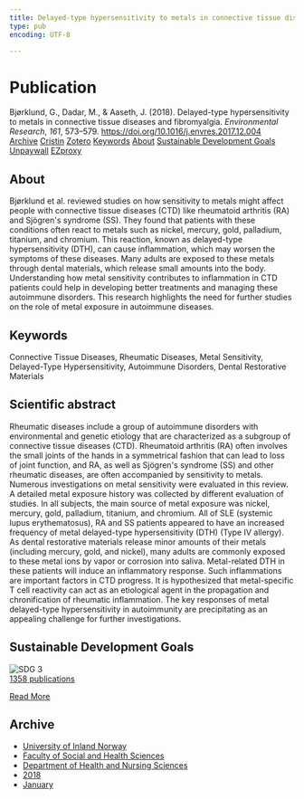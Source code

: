 ```yaml
---
title: Delayed-type hypersensitivity to metals in connective tissue diseases and fibromyalgia
type: pub
encoding: UTF-8

---
```

<h1>Publication</h1>
<article id="csl-bib-container-K8VWEG65" class="csl-bib-container">
  <div class="csl-bib-body"> <div class="csl-entry">Bjørklund, G., Dadar, M., &#38; Aaseth, J. (2018). Delayed-type hypersensitivity to metals in connective tissue diseases and fibromyalgia. <i>Environmental Research</i>, <i>161</i>, 573–579. <a href="https://doi.org/10.1016/j.envres.2017.12.004">https://doi.org/10.1016/j.envres.2017.12.004</a></div> </div>
  <div class="csl-bib-buttons">
    <a href="#taxonomy-article-K8VWEG65" alt="archive" class="csl-bib-button">Archive</a>
    <a href="https://app.cristin.no/results/show.jsf?id=1553222" alt="Cristin" class="csl-bib-button">Cristin</a>
    <a href="http://zotero.org/groups/5881554/items/K8VWEG65" alt="Zotero" class="csl-bib-button">Zotero</a>
    <a href="#keywords-article-K8VWEG65" alt="keywords" class="csl-bib-button">Keywords</a>
    <a href="#about-article-K8VWEG65" alt="about_pub" class="csl-bib-button">About</a>
    <a href="#sdg-article-K8VWEG65" alt="sdg" class="csl-bib-button">Sustainable Development Goals</a>
    <a href="https://doi.org/10.1016/j.envres.2017.12.004" alt="Unpaywall" class="csl-bib-button">Unpaywall</a>
    <a href="https://doi.org/10.1016/j.envres.2017.12.004" alt="EZproxy" class="csl-bib-button">EZproxy</a>
  </div>
  <div id="csl-bib-meta-container-K8VWEG65"></div>
</article>
<div id="csl-bib-meta-K8VWEG65" class="csl-bib-meta">
  <article id="about-article-K8VWEG65" class="about_pub-article">
    <h1>About</h1>
    Bjørklund et al. reviewed studies on how sensitivity to metals might affect people with connective tissue diseases (CTD) like rheumatoid arthritis (RA) and Sjögren's syndrome (SS). They found that patients with these conditions often react to metals such as nickel, mercury, gold, palladium, titanium, and chromium. This reaction, known as delayed-type hypersensitivity (DTH), can cause inflammation, which may worsen the symptoms of these diseases. Many adults are exposed to these metals through dental materials, which release small amounts into the body. Understanding how metal sensitivity contributes to inflammation in CTD patients could help in developing better treatments and managing these autoimmune disorders. This research highlights the need for further studies on the role of metal exposure in autoimmune diseases.
  </article>
  <article id="keywords-article-K8VWEG65" class="keywords-article">
    <h1>Keywords</h1>
    Connective Tissue Diseases, Rheumatic Diseases, Metal Sensitivity, Delayed-Type Hypersensitivity, Autoimmune Disorders, Dental Restorative Materials
  </article>
  <article id="abstract-article-K8VWEG65" class="abstract-article">
    <h1>Scientific abstract</h1>
    Rheumatic diseases include a group of autoimmune disorders with environmental and genetic etiology that are characterized as a subgroup of connective tissue diseases (CTD). Rheumatoid arthritis (RA) often involves the small joints of the hands in a symmetrical fashion that can lead to loss of joint function, and RA, as well as Sjögren's syndrome (SS) and other rheumatic diseases, are often accompanied by sensitivity to metals. Numerous investigations on metal sensitivity were evaluated in this review. A detailed metal exposure history was collected by different evaluation of studies. In all subjects, the main source of metal exposure was nickel, mercury, gold, palladium, titanium, and chromium. All of SLE (systemic lupus erythematosus), RA and SS patients appeared to have an increased frequency of metal delayed-type hypersensitivity (DTH) (Type IV allergy). As dental restorative materials release minor amounts of their metals (including mercury, gold, and nickel), many adults are commonly exposed to these metal ions by vapor or corrosion into saliva. Metal-related DTH in these patients will induce an inflammatory response. Such inflammations are important factors in CTD progress. It is hypothesized that metal-specific T cell reactivity can act as an etiological agent in the propagation and chronification of rheumatic inflammation. The key responses of metal delayed-type hypersensitivity in autoimmunity are precipitating as an appealing challenge for further investigations.
  </article>
  <article id="sdg-article-K8VWEG65" class="sdg-article">
    <h1>Sustainable Development Goals</h1>
    <div class="sdg-container"><div id="sdg3" class="sdg">
        <img src="{{< params subfolder >}}images/sdg/sdg03_en.png" class="image" alt="SDG 3">
        <div class="sdg-overlay">
          <a href="/en/archive/?key=?sdg=3#archive" class="sdg-publication-count"><span>1358</span> publications</a>
          <p><a href="https://sdgs.un.org/goals/goal3" class="sdg-read-more">Read More</a></p>
        </div>
      </div></div>
  </article>
  <article id="taxonomy-article-K8VWEG65" class="taxonomy-article">
    <h1>Archive</h1>
    <ul>
      <li>
        <a href="/en/archive/?key=3DCRN523">University of Inland Norway</a>
      </li>
      <li>
        <a href="/en/archive/?key=IDKFS3MX">Faculty of Social and Health Sciences</a>
      </li>
      <li>
        <a href="/en/archive/?key=GTV4ECMZ">Department of Health and Nursing Sciences</a>
      </li>
      <li>
        <a href="/en/archive/?key=676HMQBA">2018</a>
      </li>
      <li>
        <a href="/en/archive/?key=74AQLNA9">January</a>
      </li>
    </ul>
  </article>
</div>
